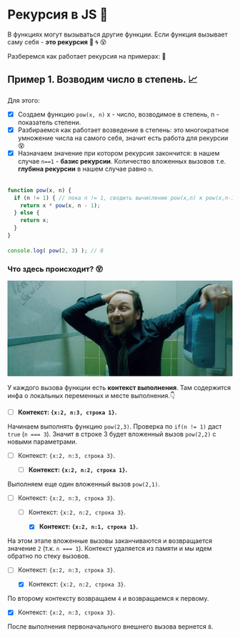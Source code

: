 # Рекурсия в JS :arrows_counterclockwise:

В функциях могут вызываться другие функции. Если функция вызывает саму себя - __это рекурсия__ :arrows_counterclockwise: :cyclone: :dizzy_face:

Разберемся как работает рекурсия на примерах: :information_desk_person:

## Пример 1. Возводим число в степень. :chart_with_upwards_trend:

Для этого:

- [x] Создаем функцию `pow(x, n)` x - число, возводимое в степень, n - показатель степени.
- [x] Разбираемся как работает возведение в степень: это многократное умножение числа на самого себя, значит есть работа для рекурсии :dizzy_face:
- [x] Назначаем значение при котором рекурсия закончится: в нашем случае `n==1` - __базис рекурсии__. Количество вложенных вызовов т.е. __глубина рекурсии__ в нашем случае равно `n`.

```javascript

function pow(x, n) {
  if (n != 1) { // пока n != 1, сводить вычисление pow(x,n) к pow(x,n-1)
    return x * pow(x, n - 1);
  } else {
    return x;
  }
}

console.log( pow(2, 3) ); // 8

```

### Что здесь происходит? :dizzy_face:

![What's going on?](https://raw.githubusercontent.com/DmitryVdovichencko/JS-Learn/master/img/macEvoy.jpg)

У каждого вызова функции есть __контекст выполнения__. Там содержится инфа о локальных переменных и месте выполнения.:point_down:
- [ ] __Контекст: `{x:2, n:3, строка 1}`.__

Начинаем выполнять функцию `pow(2,3)`. Проверка по `if(n != 1)` даст `true` (`n === 3`).
Значит в строке 3 будет вложенный вызов `pow(2,2)` с новыми параметрами.

- [ ] Контекст: `{x:2, n:3, строка 3}`.

  - [ ] __Контекст: `{x:2, n:2, строка 1}`.__
  
Выполняем еще один вложенный вызов `pow(2,1)`.
  
- [ ] Контекст: `{x:2, n:3, строка 3}`.

  - [ ] Контекст: `{x:2, n:2, строка 3}`.
  
    - [x] __Контекст: `{x:2, n:1, строка 1}`.__
 
На этом этапе вложенные вызовы заканчиваются и возвращается значение `2` (т.к. `n === 1`). Контекст удаляется из памяти и мы идем обратно по стеку вызовов.

- [ ] Контекст: `{x:2, n:3, строка 3}`.

  - [x] Контекст: `{x:2, n:2, строка 3}`.

По второму контексту возвращаем `4` и  возвращаемся к первому.

- [x] Контекст: `{x:2, n:3, строка 3}`.

После выполнения первоначального внешнего вызова вернется `8`.

